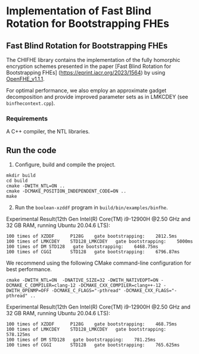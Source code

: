 Implementation of Fast Blind Rotation for Bootstrapping FHEs
=====================================

## Fast Blind Rotation for Bootstrapping FHEs
The CHIFHE library contains the implementation of the fully homorphic encryption schemes presented in the paper [Fast Blind Rotation for Bootstrapping FHEs]
(https://eprint.iacr.org/2023/1564) by using [OpenFHE_v1.1.1](https://github.com/openfheorg/openfhe-development/releases/tag/v1.1.1).

For optimal performance, we also employ an approximate gadget decomposition and provide improved parameter sets as in LMKCDEY (see `binfhecontext.cpp`).
### Requirements
A C++ compiler, the NTL libraries.

## Run the code
1. Configure, build and compile the project.
```
mkdir build
cd build
cmake -DWITH_NTL=ON .. 
cmake -DCMAKE_POSITION_INDEPENDENT_CODE=ON ..
make 
```
2. Run the `boolean-xzddf` program in `build/bin/examples/binfhe`.
   
Experimental Result(12th Gen Intel(R) Core(TM) i9-12900H @2.50 GHz and 32 GB RAM, running Ubuntu 20.04.6 LTS):
 ```
100 times of XZDDF      P128G    gate bootstrapping:    2812.5ms
100 times of LMKCDEY    STD128_LMKCDEY   gate bootstrapping:    5000ms
100 times of DM STD128   gate bootstrapping:    6468.75ms
100 times of CGGI       STD128   gate bootstrapping:    6796.87ms
```
We recommend using the following CMake command-line configuration for best performance.
```
cmake -DWITH_NTL=ON  -DNATIVE_SIZE=32 -DWITH_NATIVEOPT=ON -DCMAKE_C_COMPILER=clang-12 -DCMAKE_CXX_COMPILER=clang++-12 -DWITH_OPENMP=OFF -DCMAKE_C_FLAGS="-pthread" -DCMAKE_CXX_FLAGS="-pthread" .. 
```
Experimental Result(12th Gen Intel(R) Core(TM) i9-12900H @2.50 GHz and 32 GB RAM, running Ubuntu 20.04.6 LTS):
```
100 times of XZDDF      P128G    gate bootstrapping:    468.75ms
100 times of LMKCDEY    STD128_LMKCDEY   gate bootstrapping:    578.125ms
100 times of DM STD128   gate bootstrapping:    781.25ms
100 times of CGGI       STD128   gate bootstrapping:    765.625ms
```

